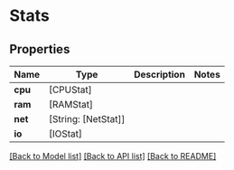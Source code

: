 # Stats

## Properties

Name | Type | Description | Notes
------------ | ------------- | ------------- | -------------
**cpu** | [CPUStat] |  | 
**ram** | [RAMStat] |  | 
**net** | [String: [NetStat]] |  | 
**io** | [IOStat] |  | 

[[Back to Model list]](../#documentation-for-models) [[Back to API list]](../#documentation-for-api-endpoints) [[Back to README]](../)


